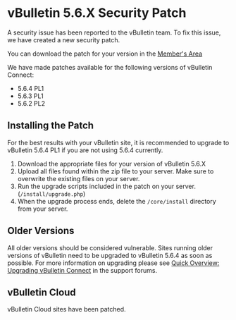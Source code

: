 # vBulletin 5.6.X Security Patch

A security issue has been reported to the vBulletin team. To fix this issue, we have created a new security patch.

You can download the patch for your version in the [Member's Area](http://members.vbulletin.com/patches.php)

We have made patches available for the following versions of vBulletin Connect:

- 5.6.4 PL1
- 5.6.3 PL1
- 5.6.2 PL2

## Installing the Patch

For the best results with your vBulletin site, it is recommended to upgrade to vBulletin 5.6.4 PL1 if you are not using 5.6.4 currently.

1. Download the appropriate files for your version of vBulletin 5.6.X
2. Upload all files found within the zip file to your server. Make sure to overwrite the existing files on your server.
3. Run the upgrade scripts included in the patch on your server. (`/install/upgrade.php`)
4. When the upgrade process ends, delete the `/core/install` directory from your server.

## Older Versions

All older versions should be considered vulnerable. Sites running older versions of vBulletin need to be upgraded to vBulletin 5.6.4 as soon as possible. For more information on upgrading please see [Quick  Overview: Upgrading vBulletin Connect](https://forum.vbulletin.com/node/4391346) in the support forums.

## vBulletin Cloud

vBulletin Cloud sites have been patched.
